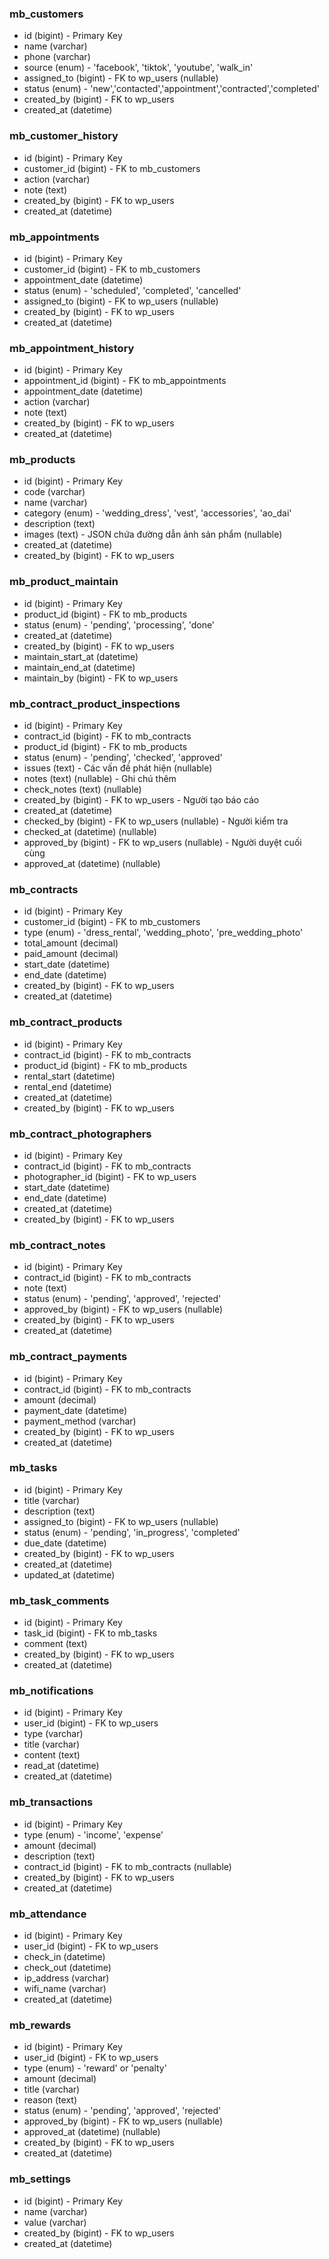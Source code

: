 ### mb_customers
- id (bigint) - Primary Key
- name (varchar)
- phone (varchar)
- source (enum) - 'facebook', 'tiktok', 'youtube', 'walk_in'
- assigned_to (bigint) - FK to wp_users (nullable)
- status (enum) - 'new','contacted','appointment','contracted','completed'
- created_by (bigint) - FK to wp_users
- created_at (datetime)

### mb_customer_history
- id (bigint) - Primary Key
- customer_id (bigint) - FK to mb_customers
- action (varchar)
- note (text)
- created_by (bigint) - FK to wp_users
- created_at (datetime)

### mb_appointments
- id (bigint) - Primary Key
- customer_id (bigint) - FK to mb_customers
- appointment_date (datetime)
- status (enum) - 'scheduled', 'completed', 'cancelled'
- assigned_to (bigint) - FK to wp_users (nullable)
- created_by (bigint) - FK to wp_users
- created_at (datetime)

### mb_appointment_history
- id (bigint) - Primary Key
- appointment_id (bigint) - FK to mb_appointments
- appointment_date (datetime)
- action (varchar)
- note (text)
- created_by (bigint) - FK to wp_users
- created_at (datetime)

### mb_products
- id (bigint) - Primary Key
- code (varchar)
- name (varchar)
- category (enum) - 'wedding_dress', 'vest', 'accessories', 'ao_dai'
- description (text)
- images (text) - JSON chứa đường dẫn ảnh sản phẩm (nullable)
- created_at (datetime)
- created_by (bigint) - FK to wp_users

### mb_product_maintain
- id (bigint) - Primary Key
- product_id (bigint) - FK to mb_products
- status (enum) - 'pending', 'processing', 'done'
- created_at (datetime)
- created_by (bigint) - FK to wp_users
- maintain_start_at (datetime)
- maintain_end_at (datetime)
- maintain_by (bigint) - FK to wp_users

### mb_contract_product_inspections
- id (bigint) - Primary Key
- contract_id (bigint) - FK to mb_contracts
- product_id (bigint) - FK to mb_products
- status (enum) - 'pending', 'checked', 'approved'
- issues (text) - Các vấn đề phát hiện (nullable)
- notes (text) (nullable) - Ghi chú thêm
- check_notes (text) (nullable)
- created_by (bigint) - FK to wp_users - Người tạo báo cáo
- created_at (datetime)
- checked_by (bigint) - FK to wp_users (nullable) - Người kiểm tra
- checked_at (datetime) (nullable)
- approved_by (bigint) - FK to wp_users (nullable) - Người duyệt cuối cùng
- approved_at (datetime) (nullable)

### mb_contracts
- id (bigint) - Primary Key
- customer_id (bigint) - FK to mb_customers
- type (enum) - 'dress_rental', 'wedding_photo', 'pre_wedding_photo'
- total_amount (decimal)
- paid_amount (decimal)
- start_date (datetime)
- end_date (datetime)
- created_by (bigint) - FK to wp_users
- created_at (datetime)

### mb_contract_products
- id (bigint) - Primary Key
- contract_id (bigint) - FK to mb_contracts
- product_id (bigint) - FK to mb_products
- rental_start (datetime)
- rental_end (datetime)
- created_at (datetime)
- created_by (bigint) - FK to wp_users

### mb_contract_photographers
- id (bigint) - Primary Key
- contract_id (bigint) - FK to mb_contracts
- photographer_id (bigint) - FK to wp_users
- start_date (datetime)
- end_date (datetime)
- created_at (datetime)
- created_by (bigint) - FK to wp_users

### mb_contract_notes
- id (bigint) - Primary Key
- contract_id (bigint) - FK to mb_contracts
- note (text)
- status (enum) - 'pending', 'approved', 'rejected'
- approved_by (bigint) - FK to wp_users (nullable)
- created_by (bigint) - FK to wp_users
- created_at (datetime)

### mb_contract_payments
- id (bigint) - Primary Key
- contract_id (bigint) - FK to mb_contracts
- amount (decimal)
- payment_date (datetime)
- payment_method (varchar)
- created_by (bigint) - FK to wp_users
- created_at (datetime)

### mb_tasks
- id (bigint) - Primary Key
- title (varchar)
- description (text)
- assigned_to (bigint) - FK to wp_users (nullable)
- status (enum) - 'pending', 'in_progress', 'completed'
- due_date (datetime)
- created_by (bigint) - FK to wp_users
- created_at (datetime)
- updated_at (datetime)

### mb_task_comments
- id (bigint) - Primary Key
- task_id (bigint) - FK to mb_tasks
- comment (text)
- created_by (bigint) - FK to wp_users
- created_at (datetime)

### mb_notifications
- id (bigint) - Primary Key
- user_id (bigint) - FK to wp_users
- type (varchar)
- title (varchar)
- content (text)
- read_at (datetime)
- created_at (datetime)

### mb_transactions
- id (bigint) - Primary Key
- type (enum) - 'income', 'expense'
- amount (decimal)
- description (text)
- contract_id (bigint) - FK to mb_contracts (nullable)
- created_by (bigint) - FK to wp_users
- created_at (datetime)

### mb_attendance
- id (bigint) - Primary Key
- user_id (bigint) - FK to wp_users
- check_in (datetime)
- check_out (datetime)
- ip_address (varchar)
- wifi_name (varchar)
- created_at (datetime)

### mb_rewards
- id (bigint) - Primary Key
- user_id (bigint) - FK to wp_users
- type (enum) - 'reward' or 'penalty'
- amount (decimal)
- title (varchar)
- reason (text)
- status (enum) - 'pending', 'approved', 'rejected'
- approved_by (bigint) - FK to wp_users (nullable)
- approved_at (datetime) (nullable)
- created_by (bigint) - FK to wp_users
- created_at (datetime)

### mb_settings
- id (bigint) - Primary Key
- name (varchar)
- value (varchar)
- created_by (bigint) - FK to wp_users
- created_at (datetime)